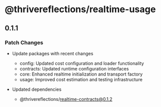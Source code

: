 # @thrivereflections/realtime-usage

## 0.1.1

### Patch Changes

- Update packages with recent changes

  - config: Updated cost configuration and loader functionality
  - contracts: Updated runtime configuration interfaces
  - core: Enhanced realtime initialization and transport factory
  - usage: Improved cost estimation and testing infrastructure

- Updated dependencies
  - @thrivereflections/realtime-contracts@0.1.2
